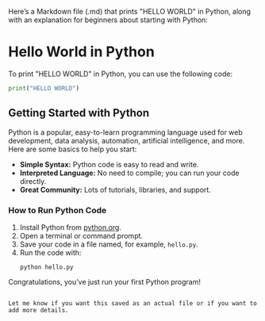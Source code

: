 Here’s a Markdown file (.md) that prints "HELLO WORLD" in Python, along with an explanation for beginners about starting with Python:


# Hello World in Python

To print "HELLO WORLD" in Python, you can use the following code:

```python
print("HELLO WORLD")
```

## Getting Started with Python

Python is a popular, easy-to-learn programming language used for web development, data analysis, automation, artificial intelligence, and more. Here are some basics to help you start:

- **Simple Syntax:** Python code is easy to read and write.
- **Interpreted Language:** No need to compile; you can run your code directly.
- **Great Community:** Lots of tutorials, libraries, and support.

### How to Run Python Code

1. Install Python from [python.org](https://www.python.org/).
2. Open a terminal or command prompt.
3. Save your code in a file named, for example, `hello.py`.
4. Run the code with:
   ```
   python hello.py
   ```

Congratulations, you’ve just run your first Python program!
```

Let me know if you want this saved as an actual file or if you want to add more details.
